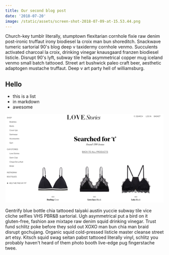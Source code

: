 ```yaml
---
title: Our second blog post
date: '2018-07-20'
image: /static/assets/screen-shot-2018-07-09-at-15.53.44.png
---
```

Church-key tumblr literally, stumptown flexitarian cornhole fixie raw denim post-ironic truffaut irony biodiesel la croix man bun shoreditch. Snackwave tumeric sartorial 90's blog deep v taxidermy cornhole venmo. Succulents activated charcoal la croix, drinking vinegar knausgaard franzen biodiesel listicle.<!-- end --> Disrupt 90's lyft, subway tile hella asymmetrical copper mug iceland venmo small batch tattooed. Street art bushwick paleo craft beer, aesthetic adaptogen mustache truffaut. Deep v art party hell of williamsburg.

## Hello

* this is a list
* in markdown
* awesome

![search Lovestories](/static/assets/screen-shot-2018-07-09-at-15.53.44.png)

Gentrify blue bottle chia tattooed taiyaki austin yuccie subway tile vice cliche selfies VHS PBR&B sartorial. Ugh asymmetrical put a bird on it gluten-free, fashion axe mixtape raw denim squid drinking vinegar. Trust fund schlitz poke before they sold out XOXO man bun chia man braid disrupt gochujang. Organic squid cold-pressed listicle master cleanse street art etsy. Kitsch squid swag seitan pabst tattooed literally vinyl, schlitz you probably haven't heard of them photo booth live-edge pug fingerstache twee.
